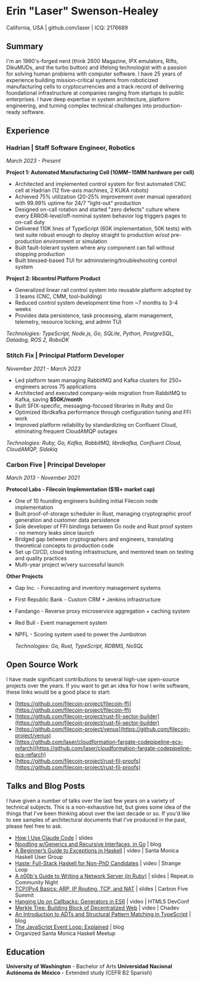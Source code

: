 # Erin "Laser" Swenson-Healey
California, USA | github.com/laser | ICQ: 2176689

## Summary

I'm an 1990's-forged nerd (think 2600 Magazine, IPX emulators, Rifts, DikuMUDs, and the turbo button) and lifelong technologist with a passion for solving human problems with computer software. I have 25 years of experience building mission-critical systems from roboticized manufacturing cells to cryptocurrencies and a track record of delivering foundational infrastructure at companies ranging from startups to public enterprises. I have deep expertise in system architecture, platform engineering, and turning complex technical challenges into production-ready software.

## Experience

### Hadrian | Staff Software Engineer, Robotics
*March 2023 - Present*

**Project 1: Automated Manufacturing Cell ($10MM-$15MM hardware per cell)**
- Architected and implemented control system for first automated CNC cell at Hadrian (12 five-axis machines, 2 KUKA robots)
- Achieved 75% utilization (20-25% improvement over manual operation) with 99.99% uptime for 24/7 "light-out" production
- Designed on-call rotation and started "zero defects" culture where every ERROR-level/off-nominal system behavior log triggers pages to on-call duty
- Delivered 110K lines of TypeScript (60K implementation, 50K tests) with test suite robust enough to deploy straight to production w/out pre-production environment or simulation
- Built fault-tolerant system where any component can fail without stopping production
- Built blessed-based TUI for administering/troubleshooting control system

**Project 2: libcontrol Platform Product**
- Generalized linear rail control system into reusable platform adopted by 3 teams (CNC, CMM, tool-building)
- Reduced control system development time from ~7 months to 3-4 weeks
- Provides data persistence, task processing, alarm management, telemetry, resource locking, and admin TUI

*Technologies: TypeScript, Node.js, Go, SQLite, Python, PostgreSQL, Datadog, ROS 2, RoboDK*

### Stitch Fix | Principal Platform Developer
*November 2021 - March 2023*

- Led platform team managing RabbitMQ and Kafka clusters for 250+ engineers across 75 applications
- Architected and executed company-wide migration from RabbitMQ to Kafka, saving **$50K/month**
- Built SFIX-specific, messaging-focused libraries in Ruby and Go
- Optimized librdkafka performance through configuration tuning and FFI work
- Improved platform reliability by standardizing on Confluent Cloud, eliminating frequent CloudAMQP outages

*Technologies: Ruby, Go, Kafka, RabbitMQ, librdkafka, Confluent Cloud, CloudAMQP, Sidekiq*

### Carbon Five | Principal Developer
*March 2013 - November 2021*

**Protocol Labs - Filecoin Implementation ($1B+ market cap)**
- One of 10 founding engineers building initial Filecoin node implementation
- Built proof-of-storage scheduler in Rust, managing cryptographic proof generation and customer data persistence
- Sole developer of FFI bindings between Go node and Rust proof system - no memory leaks since launch
- Bridged gap between cryptographers and engineers, translating theoretical concepts to production code
- Set up CI/CD, cloud testing infrastructure, and mentored team on testing and quality practices
- Multi-year project w/very successful launch

**Other Projects**
- Gap Inc. - Forecasting and inventory management systems
- First Republic Bank - Custom CRM + Jenkins infrastructure
- Fandango - Reverse proxy microservice aggregation + caching system
- Red Bull - Event management system
- NPFL - Scoring system used to power the Jumbotron

    *Technologies: Go, Rust, TypeScript, RDBMS, NoSQL*

## Open Source Work

I have made significant contributions to several high-use open-source projects over the years. If you want to get an idea for how I write software, these links would be a good place to start:

- [https://github.com/filecoin-project/filecoin-ffi](https://github.com/filecoin-project/filecoin-ffi)
- [https://github.com/filecoin-project/rust-fil-sector-builder](https://github.com/filecoin-project/rust-fil-sector-builder)
- [https://github.com/filecoin-project/venus](https://github.com/filecoin-project/venus)
- [https://github.com/laser/cloudformation-fargate-codepipeline-ecs-refarch](https://github.com/laser/cloudformation-fargate-codepipeline-ecs-refarch)
- [https://github.com/filecoin-project/rust-fil-proofs](https://github.com/filecoin-project/rust-fil-proofs)

## Talks and Blog Posts

I have given a number of talks over the last few years on a variety of technical subjects. This is a non-exhaustive list, but gives some idea of the things that I've been thinking about over the last decade or so. If you'd like to see samples of architectural documents that I've produced in the past, please feel free to ask.

- [How I Use Claude Code](https://docs.google.com/presentation/d/13iNT_8PTYlNglqOsl-h_RKkitnpNIJwTR2UigGfzEF8/edit?usp=sharing) | slides
- [Noodling w/Generics and Recursive Interfaces, in Go](https://erinswensonhealey.com/blog/20230131-noodling-go-generics-recursive-interfaces.md.html) | blog
- [A Beginner’s Guide to Exceptions in Haskell](https://www.youtube.com/watch?v=hC7hwEQtdnE) | video | Santa Monica Haskell User Group
- [Haste: Full-Stack Haskell for Non-PhD Candidates](https://www.youtube.com/watch?v=3v03NFcyvzc) | video | Strange Loop
- [A n00b's Guide to Writing a Network Server (in Ruby)](https://docs.google.com/presentation/d/1ionEJfX2EHAjjV4ZzDOfaFLG8uKvi3geanq8LAxS8fg/edit?usp=sharing) | slides | Repeat.io Community Night
- [TCP/IPv4 Basics: ARP, IP Routing, TCP, and NAT](https://slides.com/laser/tcp-ip-basics-15) | slides | Carbon Five Summit
- [Hanging Up on Callbacks: Generators in ES6](https://www.youtube.com/watch?v=kH_WuLbb-8A) | video | HTML5 DevConf
- [Merkle Tree: Building Block of Decentralized Web](https://www.youtube.com/watch?v=HdGpG0kcEGU) | video | Chadev
- [An Introduction to ADTs and Structural Pattern Matching in TypeScript](http://erinswensonhealey.com/blog/20180108-structural-adt-typescript.md.html) | blog
- [The JavaScript Event Loop: Explained](http://erinswensonhealey.com/blog/20131027-event-loop-explained.md.html) | blog
- Organized Santa Monica Haskell Meetup

## Education

**University of Washington** - Bachelor of Arts
**Universidad Nacional Autónoma de México** - Extended study (CEFR B2 Spanish)
